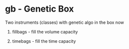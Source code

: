# gb - Genetic Box

Two instruments (classes) with genetic algo in the box now

1. fillbags - fill the volume capacity

2. timebags - fill the time capacity
